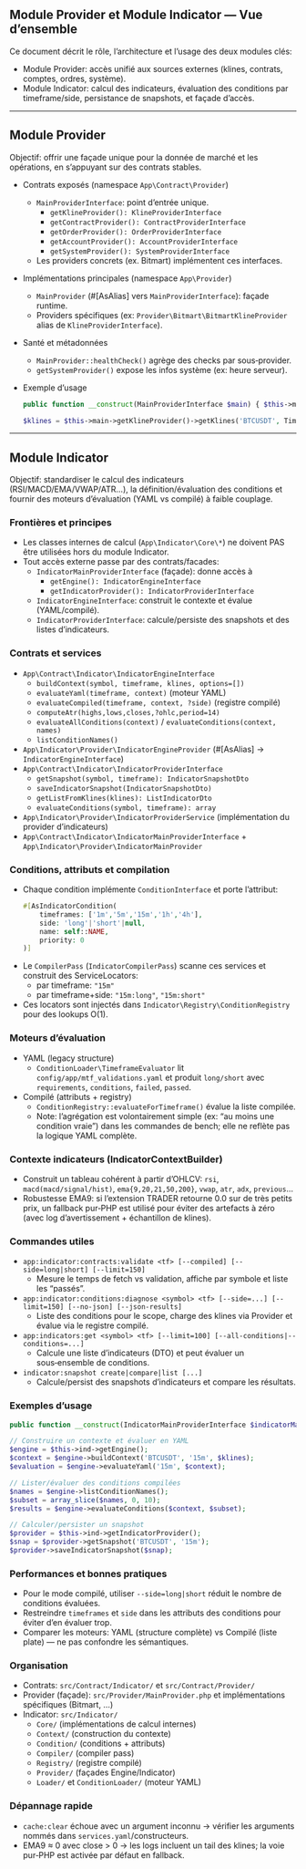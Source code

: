 ## Module Provider et Module Indicator — Vue d’ensemble

Ce document décrit le rôle, l’architecture et l’usage des deux modules clés:

- Module Provider: accès unifié aux sources externes (klines, contrats, comptes, ordres, système).
- Module Indicator: calcul des indicateurs, évaluation des conditions par timeframe/side, persistance de snapshots, et façade d’accès.

---

## Module Provider

Objectif: offrir une façade unique pour la donnée de marché et les opérations, en s’appuyant sur des contrats stables.

- Contrats exposés (namespace `App\Contract\Provider`)
  - `MainProviderInterface`: point d’entrée unique.
    - `getKlineProvider(): KlineProviderInterface`
    - `getContractProvider(): ContractProviderInterface`
    - `getOrderProvider(): OrderProviderInterface`
    - `getAccountProvider(): AccountProviderInterface`
    - `getSystemProvider(): SystemProviderInterface`
  - Les providers concrets (ex. Bitmart) implémentent ces interfaces.

- Implémentations principales (namespace `App\Provider`)
  - `MainProvider` (#[AsAlias] vers `MainProviderInterface`): façade runtime.
  - Providers spécifiques (ex: `Provider\Bitmart\BitmartKlineProvider` alias de `KlineProviderInterface`).

- Santé et métadonnées
  - `MainProvider::healthCheck()` agrège des checks par sous‑provider.
  - `getSystemProvider()` expose les infos système (ex: heure serveur).

- Exemple d’usage
  ```php
  public function __construct(MainProviderInterface $main) { $this->main = $main; }

  $klines = $this->main->getKlineProvider()->getKlines('BTCUSDT', Timeframe::TF_15M, 150);
  ```

---

## Module Indicator

Objectif: standardiser le calcul des indicateurs (RSI/MACD/EMA/VWAP/ATR…), la définition/évaluation des conditions et fournir des moteurs d’évaluation (YAML vs compilé) à faible couplage.

### Frontières et principes
- Les classes internes de calcul (`App\Indicator\Core\*`) ne doivent PAS être utilisées hors du module Indicator.
- Tout accès externe passe par des contrats/facades:
  - `IndicatorMainProviderInterface` (façade): donne accès à
    - `getEngine(): IndicatorEngineInterface`
    - `getIndicatorProvider(): IndicatorProviderInterface`
  - `IndicatorEngineInterface`: construit le contexte et évalue (YAML/compilé).
  - `IndicatorProviderInterface`: calcule/persiste des snapshots et des listes d’indicateurs.

### Contrats et services
- `App\Contract\Indicator\IndicatorEngineInterface`
  - `buildContext(symbol, timeframe, klines, options=[])`
  - `evaluateYaml(timeframe, context)` (moteur YAML)
  - `evaluateCompiled(timeframe, context, ?side)` (registre compilé)
  - `computeAtr(highs,lows,closes,?ohlc,period=14)`
  - `evaluateAllConditions(context)` / `evaluateConditions(context, names)`
  - `listConditionNames()`
- `App\Indicator\Provider\IndicatorEngineProvider` (#[AsAlias] → `IndicatorEngineInterface`)
- `App\Contract\Indicator\IndicatorProviderInterface`
  - `getSnapshot(symbol, timeframe): IndicatorSnapshotDto`
  - `saveIndicatorSnapshot(IndicatorSnapshotDto)`
  - `getListFromKlines(klines): ListIndicatorDto`
  - `evaluateConditions(symbol, timeframe): array`
- `App\Indicator\Provider\IndicatorProviderService` (implémentation du provider d’indicateurs)
- `App\Contract\Indicator\IndicatorMainProviderInterface` + `App\Indicator\Provider\IndicatorMainProvider`

### Conditions, attributs et compilation
- Chaque condition implémente `ConditionInterface` et porte l’attribut:
  ```php
  #[AsIndicatorCondition(
      timeframes: ['1m','5m','15m','1h','4h'],
      side: 'long'|'short'|null,
      name: self::NAME,
      priority: 0
  )]
  ```
- Le `CompilerPass` (`IndicatorCompilerPass`) scanne ces services et construit des ServiceLocators:
  - par timeframe: `"15m"`
  - par timeframe+side: `"15m:long"`, `"15m:short"`
- Ces locators sont injectés dans `Indicator\Registry\ConditionRegistry` pour des lookups O(1).

### Moteurs d’évaluation
- YAML (legacy structure)
  - `ConditionLoader\TimeframeEvaluator` lit `config/app/mtf_validations.yaml` et produit `long/short` avec `requirements`, `conditions`, `failed`, `passed`.
- Compilé (attributs + registry)
  - `ConditionRegistry::evaluateForTimeframe()` évalue la liste compilée.
  - Note: l’agrégation est volontairement simple (ex: “au moins une condition vraie”) dans les commandes de bench; elle ne reflète pas la logique YAML complète.

### Contexte indicateurs (IndicatorContextBuilder)
- Construit un tableau cohérent à partir d’OHLCV: `rsi`, `macd(macd/signal/hist)`, `ema{9,20,21,50,200}`, `vwap`, `atr`, `adx`, `previous`…
- Robustesse EMA9: si l’extension TRADER retourne 0.0 sur de très petits prix, un fallback pur‑PHP est utilisé pour éviter des artefacts à zéro (avec log d’avertissement + échantillon de klines).

### Commandes utiles
- `app:indicator:contracts:validate <tf> [--compiled] [--side=long|short] [--limit=150]`
  - Mesure le temps de fetch vs validation, affiche par symbole et liste les “passés”.
- `app:indicator:conditions:diagnose <symbol> <tf> [--side=...] [--limit=150] [--no-json] [--json-results]`
  - Liste des conditions pour le scope, charge des klines via Provider et évalue via le registre compilé.
- `app:indicators:get <symbol> <tf> [--limit=100] [--all-conditions|--conditions=...]`
  - Calcule une liste d’indicateurs (DTO) et peut évaluer un sous‑ensemble de conditions.
- `indicator:snapshot create|compare|list [...]`
  - Calcule/persist des snapshots d’indicateurs et compare les résultats.

### Exemples d’usage
```php
public function __construct(IndicatorMainProviderInterface $indicatorMain) { $this->ind = $indicatorMain; }

// Construire un contexte et évaluer en YAML
$engine = $this->ind->getEngine();
$context = $engine->buildContext('BTCUSDT', '15m', $klines);
$evaluation = $engine->evaluateYaml('15m', $context);

// Lister/évaluer des conditions compilées
$names = $engine->listConditionNames();
$subset = array_slice($names, 0, 10);
$results = $engine->evaluateConditions($context, $subset);

// Calculer/persister un snapshot
$provider = $this->ind->getIndicatorProvider();
$snap = $provider->getSnapshot('BTCUSDT', '15m');
$provider->saveIndicatorSnapshot($snap);
```

### Performances et bonnes pratiques
- Pour le mode compilé, utiliser `--side=long|short` réduit le nombre de conditions évaluées.
- Restreindre `timeframes` et `side` dans les attributs des conditions pour éviter d’en évaluer trop.
- Comparer les moteurs: YAML (structure complète) vs Compilé (liste plate) — ne pas confondre les sémantiques.

### Organisation
- Contrats: `src/Contract/Indicator/` et `src/Contract/Provider/`
- Provider (façade): `src/Provider/MainProvider.php` et implémentations spécifiques (Bitmart, …)
- Indicator: `src/Indicator/`
  - `Core/` (implémentations de calcul internes)
  - `Context/` (construction du contexte)
  - `Condition/` (conditions + attributs)
  - `Compiler/` (compiler pass)
  - `Registry/` (registre compilé)
  - `Provider/` (façades Engine/Indicator)
  - `Loader/` et `ConditionLoader/` (moteur YAML)

### Dépannage rapide
- `cache:clear` échoue avec un argument inconnu → vérifier les arguments nommés dans `services.yaml`/constructeurs.
- EMA9 ≈ 0 avec close > 0 → les logs incluent un tail des klines; la voie pur‑PHP est activée par défaut en fallback.
